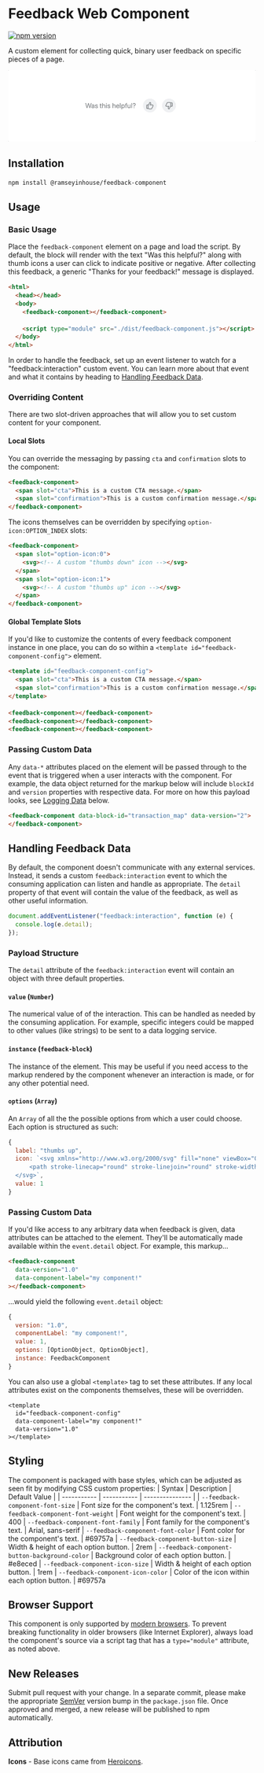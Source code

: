 # Feedback Web Component

[![npm version](https://badge.fury.io/js/%40ramseyinhouse%2Ffeedback-component.svg)](https://badge.fury.io/js/%40ramseyinhouse%2Ffeedback-component)

A custom element for collecting quick, binary user feedback on specific pieces of a page.

<p align="center">
  <img src="./demo.gif" alt="" />
</p>

## Installation

```bash
npm install @ramseyinhouse/feedback-component
```

## Usage

### Basic Usage

Place the `feedback-component` element on a page and load the script. By default, the block will render with the text "Was this helpful?" along with thumb icons a user can click to indicate positive or negative. After collecting this feedback, a generic "Thanks for your feedback!" message is displayed.

```html
<html>
  <head></head>
  <body>
    <feedback-component></feedback-component>

    <script type="module" src="./dist/feedback-component.js"></script>
  </body>
</html>
```

In order to handle the feedback, set up an event listener to watch for a "feedback:interaction" custom event. You can learn more about that event and what it contains by heading to [Handling Feedback Data](#handling-feedback-data).

### Overriding Content

There are two slot-driven approaches that will allow you to set custom content for your component.

#### Local Slots

You can override the messaging by passing `cta` and `confirmation` slots to the component:

```html
<feedback-component>
  <span slot="cta">This is a custom CTA message.</span>
  <span slot="confirmation">This is a custom confirmation message.</span>
</feedback-component>
```

The icons themselves can be overridden by specifying `option-icon:OPTION_INDEX` slots:

```html
<feedback-component>
  <span slot="option-icon:0">
    <svg><!-- A custom "thumbs down" icon --></svg>
  </span>
  <span slot="option-icon:1">
    <svg><!-- A custom "thumbs up" icon --></svg>
  </span>
</feedback-component>
```

#### Global Template Slots

If you'd like to customize the contents of every feedback component instance in one place, you can do so within a `<template id="feedback-component-config">` element.

```html
<template id="feedback-component-config">
  <span slot="cta">This is a custom CTA message.</span>
  <span slot="confirmation">This is a custom confirmation message.</span>
</template>

<feedback-component></feedback-component>
<feedback-component></feedback-component>
<feedback-component></feedback-component>
```

### Passing Custom Data

Any `data-*` attributes placed on the element will be passed through to the event that is triggered when a user interacts with the component. For example, the data object returned for the markup below will include `blockId` and `version` properties with respective data. For more on how this payload looks, see [Logging Data](#logging-data) below.

```html
<feedback-component data-block-id="transaction_map" data-version="2">
</feedback-component>
```

## Handling Feedback Data

By default, the component doesn't communicate with any external services. Instead, it sends a custom `feedback:interaction` event to which the consuming application can listen and handle as appropriate. The `detail` property of that event will contain the value of the feedback, as well as other useful information.

```javascript
document.addEventListener("feedback:interaction", function (e) {
  console.log(e.detail);
});
```

### Payload Structure

The `detail` attribute of the `feedback:interaction` event will contain an object with three default properties.

#### `value` (`Number`)

The numerical value of of the interaction. This can be handled as needed by the consuming application. For example, specific integers could be mapped to other values (like strings) to be sent to a data logging service.

#### `instance` (`feedback-block`)

The instance of the element. This may be useful if you need access to the markup rendered by the component whenever an interaction is made, or for any other potential need.

#### `options` (`Array`)

An `Array` of all the the possible options from which a user could choose. Each option is structured as such:

```javascript
{
  label: "thumbs up",
  icon: `<svg xmlns="http://www.w3.org/2000/svg" fill="none" viewBox="0 0 24 24" stroke="currentColor">
      <path stroke-linecap="round" stroke-linejoin="round" stroke-width="2" d="M14 10h4.764a2 2 0 011.789 2.894l-3.5 7A2 2 0 0115.263 21h-4.017c-.163 0-.326-.02-.485-.06L7 20m7-10V5a2 2 0 00-2-2h-.095c-.5 0-.905.405-.905.905 0 .714-.211 1.412-.608 2.006L7 11v9m7-10h-2M7 20H5a2 2 0 01-2-2v-6a2 2 0 012-2h2.5" />
  </svg>`,
  value: 1
}
```

### Passing Custom Data

If you'd like access to any arbitrary data when feedback is given, data attributes can be attached to the element. They'll be automatically made available within the `event.detail` object. For example, this markup...

```html
<feedback-component
  data-version="1.0"
  data-component-label="my component!"
></feedback-component>
```

...would yield the following `event.detail` object:

```javascript
{
  version: "1.0",
  componentLabel: "my component!",
  value: 1,
  options: [OptionObject, OptionObject],
  instance: FeedbackComponent
}
```

You can also use a global `<template>` tag to set these attributes. If any local attributes exist on the components themselves, these will be overridden.

```
<template
  id="feedback-component-config"
  data-component-label="my component!"
  data-version="1.0"
></template>
```

## Styling

The component is packaged with base styles, which can be adjusted as seen fit by modifying CSS custom properties:
| Syntax | Description | Default Value |
| ----------- | ----------- | --------------- |
| `--feedback-component-font-size` | Font size for the component's text. | 1.125rem
| `--feedback-component-font-weight` | Font weight for the component's text. | 400
| `--feedback-component-font-family` | Font family for the component's text. | Arial, sans-serif
| `--feedback-component-font-color` | Font color for the component's text. | #69757a
| `--feedback-component-button-size` | Width & height of each option button. | 2rem
| `--feedback-component-button-background-color` | Background color of each option button. | #e8eced
| `--feedback-component-icon-size` | Width & height of each option button. | 1rem
| `--feedback-component-icon-color` | Color of the icon within each option button. | #69757a

## Browser Support

This component is only supported by [modern browsers](https://caniuse.com/custom-elementsv1). To prevent breaking functionality in older browsers (like Internet Explorer), always load the component's source via a script tag that has a `type="module"` attribute, as noted above.

## New Releases

Submit pull request with your change. In a separate commit, please make the appropriate [SemVer](https://semver.org/) version bump in the `package.json` file. Once approved and merged, a new release will be published to npm automatically.

## Attribution

**Icons** - Base icons came from [Heroicons](https://heroicons.com/).
